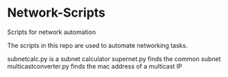 # Network-Scripts
Scripts for network automation

The scripts in this repo are used to automate networking tasks.  

subnetcalc.py is a subnet calculator
supernet.py finds the common subnet
multicastconverter.py finds the mac address of a multicast IP
